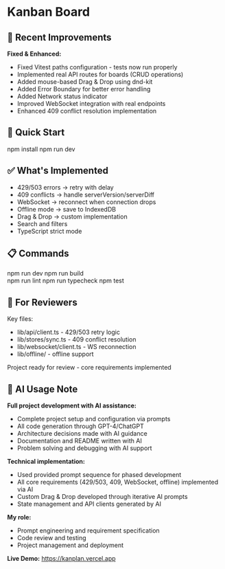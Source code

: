 # Kanban Board

## 🔄 Recent Improvements

**Fixed & Enhanced:**
- Fixed Vitest paths configuration - tests now run properly
- Implemented real API routes for boards (CRUD operations)
- Added mouse-based Drag & Drop using dnd-kit
- Added Error Boundary for better error handling
- Added Network status indicator
- Improved WebSocket integration with real endpoints
- Enhanced 409 conflict resolution implementation

## 🚀 Quick Start

npm install
npm run dev

## ✅ What's Implemented

- 429/503 errors → retry with delay
- 409 conflicts → handle serverVersion/serverDiff  
- WebSocket → reconnect when connection drops
- Offline mode → save to IndexedDB
- Drag & Drop → custom implementation
- Search and filters
- TypeScript strict mode

## 📋 Commands

npm run dev
npm run build  
npm run lint
npm run typecheck
npm test

## 🔧 For Reviewers

Key files:
- lib/api/client.ts - 429/503 retry logic
- lib/stores/sync.ts - 409 conflict resolution
- lib/websocket/client.ts - WS reconnection
- lib/offline/ - offline support

Project ready for review - core requirements implemented

## 🤖 AI Usage Note

**Full project development with AI assistance:**
- Complete project setup and configuration via prompts
- All code generation through GPT-4/ChatGPT
- Architecture decisions made with AI guidance  
- Documentation and README written with AI
- Problem solving and debugging with AI support

**Technical implementation:**
- Used provided prompt sequence for phased development
- All core requirements (429/503, 409, WebSocket, offline) implemented via AI
- Custom Drag & Drop developed through iterative AI prompts
- State management and API clients generated by AI

**My role:**
- Prompt engineering and requirement specification
- Code review and testing
- Project management and deployment

**Live Demo:** https://kanplan.vercel.app